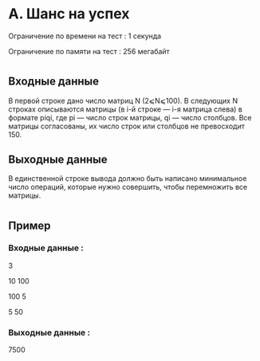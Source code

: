 # A. Шанс на успех
Ограничение по времени на тест : 1 секунда

Ограничение по памяти на тест : 256 мегабайт

#

## Входные данные
В первой строке дано число матриц N (2⩽N⩽100). В следующих N строках описываются матрицы (в i-й строке — i-я матрица слева) в формате piqi, где pi — число строк матрицы, qi — число столбцов. Все матрицы согласованы, их число строк или столбцов не превосходит 150.

## Выходные данные
В единственной строке вывода должно быть написано минимальное число операций, которые нужно совершить, чтобы перемножить все матрицы.

#

## Пример

### Входные данные :
3

10 100

100 5

5 50
### Выходные данные :
7500